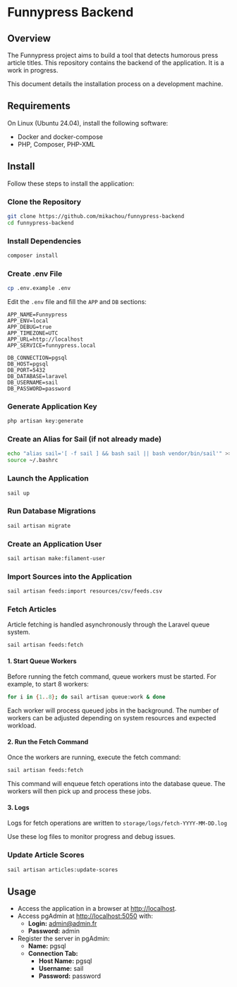 # Funnypress Backend

## Overview
The Funnypress project aims to build a tool that detects humorous press article titles. This repository contains the backend of the application. It is a work in progress.

This document details the installation process on a development machine.

## Requirements
On Linux (Ubuntu 24.04), install the following software:

- Docker and docker-compose
- PHP, Composer, PHP-XML

## Install
Follow these steps to install the application:

### Clone the Repository
```sh
git clone https://github.com/mikachou/funnypress-backend
cd funnypress-backend
```

### Install Dependencies
```sh
composer install
```

### Create .env File
```sh
cp .env.example .env
```

Edit the `.env` file and fill the `APP` and `DB` sections:

```env
APP_NAME=Funnypress
APP_ENV=local
APP_DEBUG=true
APP_TIMEZONE=UTC
APP_URL=http://localhost
APP_SERVICE=funnypress.local

DB_CONNECTION=pgsql
DB_HOST=pgsql
DB_PORT=5432
DB_DATABASE=laravel
DB_USERNAME=sail
DB_PASSWORD=password
```

### Generate Application Key
```sh
php artisan key:generate
```

### Create an Alias for Sail (if not already made)
```sh
echo "alias sail='[ -f sail ] && bash sail || bash vendor/bin/sail'" >> ~/.bashrc
source ~/.bashrc
```

### Launch the Application
```sh
sail up
```

### Run Database Migrations
```sh
sail artisan migrate
```

### Create an Application User
```sh
sail artisan make:filament-user
```

### Import Sources into the Application
```sh
sail artisan feeds:import resources/csv/feeds.csv
```

### Fetch Articles

Article fetching is handled asynchronously through the Laravel queue system.

```sh
sail artisan feeds:fetch
```
#### 1. Start Queue Workers
Before running the fetch command, queue workers must be started. For example, to start 8 workers:

```sh
for i in {1..8}; do sail artisan queue:work & done
```

Each worker will process queued jobs in the background. The number of workers can be adjusted depending on system resources and expected workload.

#### 2. Run the Fetch Command

Once the workers are running, execute the fetch command:

```sh
sail artisan feeds:fetch
```

This command will enqueue fetch operations into the database queue. The workers will then pick up and process these jobs.

#### 3. Logs

Logs for fetch operations are written to `storage/logs/fetch-YYYY-MM-DD.log`

Use these log files to monitor progress and debug issues.

### Update Article Scores
```sh
sail artisan articles:update-scores
```

## Usage
- Access the application in a browser at [http://localhost](http://localhost).
- Access pgAdmin at [http://localhost:5050](http://localhost:5050) with:
  - **Login:** admin@admin.fr
  - **Password:** admin
- Register the server in pgAdmin:
  - **Name:** pgsql
  - **Connection Tab:**
    - **Host Name:** pgsql
    - **Username:** sail
    - **Password:** password

